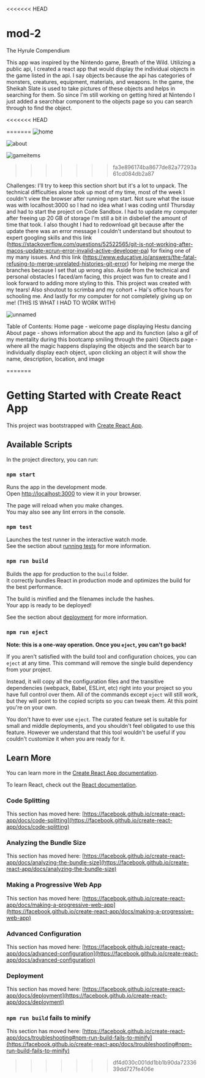 <<<<<<< HEAD
# mod-2

The Hyrule Compendium 

This app was inspired by the Nintendo game, Breath of the Wild. Utilizing a public api, I created a react app that would display the individual objects in the game listed in the api. I say objects because the api has categories of monsters, creatures, equipment, materials, and weapons. In the game, the Sheikah Slate is used to take pictures of these objects and helps in searching for them. So since I'm still working on getting hired at Nintendo I just added a searchbar component to the objects page so you can search through to find the object. 

<<<<<<< HEAD

=======
![home](https://user-images.githubusercontent.com/120036613/223126989-306fe2f9-6caf-4394-bd58-c60985fb6f5c.png)

![about](https://user-images.githubusercontent.com/120036613/223127042-01e9260b-4e28-4a17-80c4-ce6d76e5ba69.png)

![gameitems](https://user-images.githubusercontent.com/120036613/223126938-ebffce38-3110-4a2e-bfe3-b056dd0ccd73.png)
>>>>>>> fa3e896174ba8677de82a77293a61cd084db2a87

Challenges: 
I'll try to keep this section short but it's a lot to unpack. The technical difficulties alone took up most of my time, most of the week I couldn't view the browser after running npm start. Not sure what the issue was with localhost:3000 so I had no idea what I was coding until Thursday and had to start the project on Code Sandbox. I had to update my computer after freeing up 20 GB of storage I'm still a bit in disbelief the amount of time that took. I also thought I had to redownload git because after the update there was an error message I couldn't understand but shoutout to expert googling skills and this link (https://stackoverflow.com/questions/52522565/git-is-not-working-after-macos-update-xcrun-error-invalid-active-developer-pa) for fixing one of my many issues. And this link (https://www.educative.io/answers/the-fatal-refusing-to-merge-unrelated-histories-git-error) for helping me merge the branches because I set that up wrong also.  Aside from the technical and personal obstacles I faced/am facing, this project was fun to create and I look forward to adding more styling to this. This project was created with my tears! Also shoutout to scrimba and my cohort + Hai's office hours for schooling me. And lastly for my computer for not completely giving up on me! (THIS IS WHAT I HAD TO WORK WITH)

![unnamed](https://user-images.githubusercontent.com/120036613/223151836-95997322-199a-45cf-bac7-02f61638e5b6.jpg)

Table of Contents: 
Home page - welcome page displaying Hestu dancing 
About page - shows information about the app and its function (also a gif of my mentality during this bootcamp smiling through the pain) 
Objects page - where all the magic happens displaying the objects and the search bar to individually display each object, upon clicking an object it will show the name, description, location, and image 

=======
# Getting Started with Create React App

This project was bootstrapped with [Create React App](https://github.com/facebook/create-react-app).

## Available Scripts

In the project directory, you can run:

### `npm start`

Runs the app in the development mode.\
Open [http://localhost:3000](http://localhost:3000) to view it in your browser.

The page will reload when you make changes.\
You may also see any lint errors in the console.

### `npm test`

Launches the test runner in the interactive watch mode.\
See the section about [running tests](https://facebook.github.io/create-react-app/docs/running-tests) for more information.

### `npm run build`

Builds the app for production to the `build` folder.\
It correctly bundles React in production mode and optimizes the build for the best performance.

The build is minified and the filenames include the hashes.\
Your app is ready to be deployed!

See the section about [deployment](https://facebook.github.io/create-react-app/docs/deployment) for more information.

### `npm run eject`

**Note: this is a one-way operation. Once you `eject`, you can't go back!**

If you aren't satisfied with the build tool and configuration choices, you can `eject` at any time. This command will remove the single build dependency from your project.

Instead, it will copy all the configuration files and the transitive dependencies (webpack, Babel, ESLint, etc) right into your project so you have full control over them. All of the commands except `eject` will still work, but they will point to the copied scripts so you can tweak them. At this point you're on your own.

You don't have to ever use `eject`. The curated feature set is suitable for small and middle deployments, and you shouldn't feel obligated to use this feature. However we understand that this tool wouldn't be useful if you couldn't customize it when you are ready for it.

## Learn More

You can learn more in the [Create React App documentation](https://facebook.github.io/create-react-app/docs/getting-started).

To learn React, check out the [React documentation](https://reactjs.org/).

### Code Splitting

This section has moved here: [https://facebook.github.io/create-react-app/docs/code-splitting](https://facebook.github.io/create-react-app/docs/code-splitting)

### Analyzing the Bundle Size

This section has moved here: [https://facebook.github.io/create-react-app/docs/analyzing-the-bundle-size](https://facebook.github.io/create-react-app/docs/analyzing-the-bundle-size)

### Making a Progressive Web App

This section has moved here: [https://facebook.github.io/create-react-app/docs/making-a-progressive-web-app](https://facebook.github.io/create-react-app/docs/making-a-progressive-web-app)

### Advanced Configuration

This section has moved here: [https://facebook.github.io/create-react-app/docs/advanced-configuration](https://facebook.github.io/create-react-app/docs/advanced-configuration)

### Deployment

This section has moved here: [https://facebook.github.io/create-react-app/docs/deployment](https://facebook.github.io/create-react-app/docs/deployment)

### `npm run build` fails to minify

This section has moved here: [https://facebook.github.io/create-react-app/docs/troubleshooting#npm-run-build-fails-to-minify](https://facebook.github.io/create-react-app/docs/troubleshooting#npm-run-build-fails-to-minify)
>>>>>>> df4d030c001dd1bb1b90da7233639dd727fe406e
